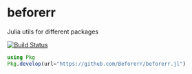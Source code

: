 # beforerr

Julia utils for different packages

[![Build Status](https://github.com/Beforerr/beforerr.jl/actions/workflows/CI.yml/badge.svg?branch=main)](https://github.com/Beforerr/beforerr.jl/actions/workflows/CI.yml?query=branch%3Amain)

```julia
using Pkg
Pkg.develop(url="https://github.com/Beforerr/beforerr.jl")
```
